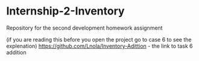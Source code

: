 # Internship-2-Inventory
Repository for the second development homework assignment

(if you are reading this before you open the project go to case 6 to see the explenation)
https://github.com/Lnola/Inventory-Adittion - the link to task 6 addition
